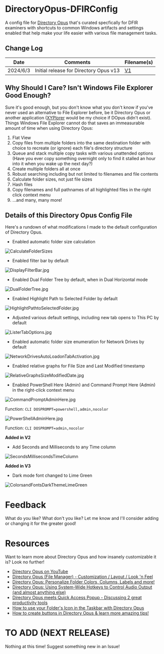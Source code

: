 # DirectoryOpus-DFIRConfig

A config file for [Directory Opus](https://www.gpsoft.com.au/) that's curated specfically for DFIR examiners with shortcuts to common Windows artifacts and settings enabled that help make your life easier with various file management tasks.

## Change Log

| Date       | Comments                                       | Filename(s)                                                                        |
|------------|------------------------------------------------|----------------------------------------------------------------------------------|
| 2024/6/3 | Initial release for Directory Opus v13                                | [V1](https://github.com/AndrewRathbun/DirectoryOpus-DFIRConfig/tree/main/Old/V1) |

## Why Should I Care? Isn't Windows File Explorer Good Enough?

Sure it's good enough, but you don't know what you don't know if you've never used an alternative to File Explorer before, be it Directory Opus or another application ([XYPlorer](https://www.xyplorer.com/) would be my choice if DOpus didn't exist). Things Windows File Explorer cannot do that saves an immeasurable amount of time when using Directory Opus:

1. Flat View
2. Copy files from multiple folders into the same destination folder with choice to recreate (or ignore) each file's directory structure
3. Queue and stack multiple copy tasks with various unattended options (Have you ever copy something overnight only to find it stalled an hour into it when you wake up the next day?)
4. Create multiple folders all at once
5. Robust searching including but not limited to filenames and file contents
6. Calculate folder sizes, not just file sizes
7. Hash files
8. Copy filenames and full pathnames of all highlighted files in the right click context menu
9. ...and many, many more!

## Details of this Directory Opus Config File

Here's a rundown of what modifications I made to the default configuration of Directory Opus. 

* Enabled automatic folder size calculation

![CalculateFolderSizes](https://raw.githubusercontent.com/AndrewRathbun/DirectoryOpus-DFIRConfig/main/Media/CalculateFolderSizes.jpg)

* Enabled filter bar by default

![DisplayFilterBar.jpg](https://raw.githubusercontent.com/AndrewRathbun/DirectoryOpus-DFIRConfig/main/Media/DisplayFilterBar.jpg)

* Enabled Dual Folder Tree by default, when in Dual Horizontal mode

![DualFolderTree.jpg](https://raw.githubusercontent.com/AndrewRathbun/DirectoryOpus-DFIRConfig/main/Media/DualFolderTree.jpg)

* Enabled Highlight Path to Selected Folder by default

![HighlightPathtoSelectedFolder.jpg](https://raw.githubusercontent.com/AndrewRathbun/DirectoryOpus-DFIRConfig/main/Media/HighlightPathtoSelectedFolder.jpg)

* Adjusted various default settings, including new tab opens to This PC by default

![ListerTabOptions.jpg](https://raw.githubusercontent.com/AndrewRathbun/DirectoryOpus-DFIRConfig/main/Media/ListerTabOptions.jpg)

* Enabled automatic folder size enumeration for Network Drives by default

![NetworkDrivesAutoLoadonTabActivation.jpg](https://raw.githubusercontent.com/AndrewRathbun/DirectoryOpus-DFIRConfig/main/Media/NetworkDrivesAutoLoadonTabActivation.jpg)

* Enabled relative graphs for File Size and Last Modified timestamp

![RelativeGraphsSizeModifiedDate.jpg](https://raw.githubusercontent.com/AndrewRathbun/DirectoryOpus-DFIRConfig/main/Media/RelativeGraphsSizeModifiedDate.jpg)

* Enabled PowerShell Here (Admin) and Command Prompt Here (Admin) in the right-click context menu

![CommandPromptAdminHere.jpg](https://raw.githubusercontent.com/AndrewRathbun/DirectoryOpus-DFIRConfig/main/Media/CommandPromptAdminHere.jpg)

Function: `CLI DOSPROMPT=powershell,admin,nocolor`

![PowerShellAdminHere.jpg](https://raw.githubusercontent.com/AndrewRathbun/DirectoryOpus-DFIRConfig/main/Media/PowerShellAdminHere.jpg)

Function: `CLI DOSPROMPT=admin,nocolor`

**Added in V2**

* Add Seconds and Milliseconds to any Time column

![SecondsMillisecondsTimeColumn](https://raw.githubusercontent.com/AndrewRathbun/DirectoryOpus-DFIRConfig/main/Media/SecondsMillisecondsTimeColumn.jpg)

**Added in V3**

* Dark mode font changed to Lime Green

![ColorsandFontsDarkThemeLimeGreen](https://raw.githubusercontent.com/AndrewRathbun/DirectoryOpus-DFIRConfig/main/Media/ColorsandFontsDarkThemeLimeGreen.jpg)

# Feedback

What do you like? What don't you like? Let me know and I'll consider adding or changing it for the greater good!

# Resources

Want to learn more about Directory Opus and how insanely customizable it is? Look no further!

* [Directory Opus on YouTube](https://www.youtube.com/c/DirectoryOpus)
* [Directory Opus (File Manager) - Customization / Layout / Look 'n Feel](https://www.youtube.com/watch?v=x5fH2H2APOY)
* [Directory Opus: Personalize Folder Colors, Columns, Labels and more!](https://www.youtube.com/watch?v=-L8ybqqUmFo)
* [Directory Opus: Using System-Wide Hotkeys to Control Audio Output (and almost anything else)](https://www.youtube.com/watch?v=Zq7xxOla1Zk)
* [Directory Opus meets Quick Access Popup - Discussing 2 great productivity tools](https://www.youtube.com/watch?v=4HGl09aVFgA)
* [How to use your Folder's Icon in the Taskbar with Directory Opus](https://www.youtube.com/watch?v=aBiqOzHa2r8)
* [How to create buttons in Directory Opus & learn more amazing tips!](https://www.youtube.com/watch?v=vlh5XqIykLw)

# TO ADD (NEXT RELEASE)

Nothing at this time! Suggest something new in an Issue!
